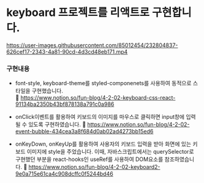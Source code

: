 # keyboard 프로젝트를 리액트로 구현합니다.
https://user-images.githubusercontent.com/85012454/232804837-626cef17-2343-4a81-90cd-4d3cd48eb171.mp4


### 구현내용
- font-style, keyboard-theme를 styled-componenets를 사용하여 동적으로 스타일을 구현했습니다. <br>
  🔎 https://www.notion.so/fun-blog/4-2-02-keyboard-css-react-91134ba2350b43bf878138a791c0a986

- onClick이벤트를 활용하여 키보드의 이미지를 마우스로 클릭하면 input창에 입력될 수 있도록 구현하였습니다.
  🔎 https://www.notion.so/fun-blog/4-2-02-event-bubble-434cea3a8f684d0ab02ad4273bb15ed6 <br>
  
- onKeyDown, onKeyUp를 활용하여 사용자의 키보드 입력을 받아 화면에 있는 키보드 이미지에 style을 주었습니다. 이때, 자바스크립트에서는 querySelector로 구현했던 부분을 react-hooks인 useRef를 사용하여 DOM요소를 참조하였습니다. 
  🔎 https://www.notion.so/fun-blog/4-2-02-keyboard2-9e0a715e61ca4c908dcffc0f5244bd46
